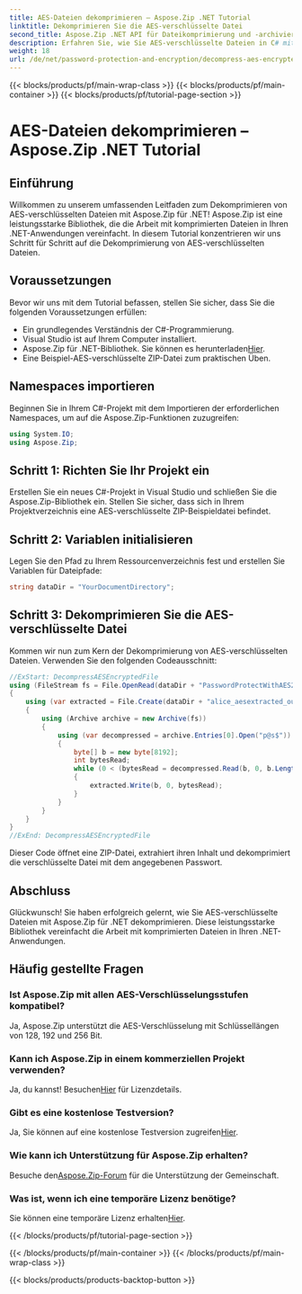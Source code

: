 ```yaml
---
title: AES-Dateien dekomprimieren – Aspose.Zip .NET Tutorial
linktitle: Dekomprimieren Sie die AES-verschlüsselte Datei
second_title: Aspose.Zip .NET API für Dateikomprimierung und -archivierung
description: Erfahren Sie, wie Sie AES-verschlüsselte Dateien in C# mit Aspose.Zip für .NET dekomprimieren. Befolgen Sie unsere Schritt-für-Schritt-Anleitung für eine effiziente Dateiverwaltung.
weight: 18
url: /de/net/password-protection-and-encryption/decompress-aes-encrypted-file/
---
```


{{< blocks/products/pf/main-wrap-class >}}
{{< blocks/products/pf/main-container >}}
{{< blocks/products/pf/tutorial-page-section >}}

# AES-Dateien dekomprimieren – Aspose.Zip .NET Tutorial


## Einführung

Willkommen zu unserem umfassenden Leitfaden zum Dekomprimieren von AES-verschlüsselten Dateien mit Aspose.Zip für .NET! Aspose.Zip ist eine leistungsstarke Bibliothek, die die Arbeit mit komprimierten Dateien in Ihren .NET-Anwendungen vereinfacht. In diesem Tutorial konzentrieren wir uns Schritt für Schritt auf die Dekomprimierung von AES-verschlüsselten Dateien.

## Voraussetzungen

Bevor wir uns mit dem Tutorial befassen, stellen Sie sicher, dass Sie die folgenden Voraussetzungen erfüllen:

- Ein grundlegendes Verständnis der C#-Programmierung.
- Visual Studio ist auf Ihrem Computer installiert.
-  Aspose.Zip für .NET-Bibliothek. Sie können es herunterladen[Hier](https://releases.aspose.com/zip/net/).
- Eine Beispiel-AES-verschlüsselte ZIP-Datei zum praktischen Üben.

## Namespaces importieren

Beginnen Sie in Ihrem C#-Projekt mit dem Importieren der erforderlichen Namespaces, um auf die Aspose.Zip-Funktionen zuzugreifen:

```csharp
using System.IO;
using Aspose.Zip;
```

## Schritt 1: Richten Sie Ihr Projekt ein

Erstellen Sie ein neues C#-Projekt in Visual Studio und schließen Sie die Aspose.Zip-Bibliothek ein. Stellen Sie sicher, dass sich in Ihrem Projektverzeichnis eine AES-verschlüsselte ZIP-Beispieldatei befindet.

## Schritt 2: Variablen initialisieren

Legen Sie den Pfad zu Ihrem Ressourcenverzeichnis fest und erstellen Sie Variablen für Dateipfade:

```csharp
string dataDir = "YourDocumentDirectory";
```

## Schritt 3: Dekomprimieren Sie die AES-verschlüsselte Datei

Kommen wir nun zum Kern der Dekomprimierung von AES-verschlüsselten Dateien. Verwenden Sie den folgenden Codeausschnitt:

```csharp
//ExStart: DecompressAESEncryptedFile
using (FileStream fs = File.OpenRead(dataDir + "PasswordProtectWithAES256_out.zip"))
{
    using (var extracted = File.Create(dataDir + "alice_aesextracted_out.txt"))
    {
        using (Archive archive = new Archive(fs))
        {
            using (var decompressed = archive.Entries[0].Open("p@s$"))
            {
                byte[] b = new byte[8192];
                int bytesRead;
                while (0 < (bytesRead = decompressed.Read(b, 0, b.Length)))
                {
                    extracted.Write(b, 0, bytesRead);
                }
            }
        }
    }
}
//ExEnd: DecompressAESEncryptedFile
```

Dieser Code öffnet eine ZIP-Datei, extrahiert ihren Inhalt und dekomprimiert die verschlüsselte Datei mit dem angegebenen Passwort.

## Abschluss

Glückwunsch! Sie haben erfolgreich gelernt, wie Sie AES-verschlüsselte Dateien mit Aspose.Zip für .NET dekomprimieren. Diese leistungsstarke Bibliothek vereinfacht die Arbeit mit komprimierten Dateien in Ihren .NET-Anwendungen.

## Häufig gestellte Fragen

### Ist Aspose.Zip mit allen AES-Verschlüsselungsstufen kompatibel?
Ja, Aspose.Zip unterstützt die AES-Verschlüsselung mit Schlüssellängen von 128, 192 und 256 Bit.

### Kann ich Aspose.Zip in einem kommerziellen Projekt verwenden?
 Ja, du kannst! Besuchen[Hier](https://purchase.aspose.com/buy) für Lizenzdetails.

### Gibt es eine kostenlose Testversion?
 Ja, Sie können auf eine kostenlose Testversion zugreifen[Hier](https://releases.aspose.com/).

### Wie kann ich Unterstützung für Aspose.Zip erhalten?
 Besuche den[Aspose.Zip-Forum](https://forum.aspose.com/c/zip/37) für die Unterstützung der Gemeinschaft.

### Was ist, wenn ich eine temporäre Lizenz benötige?
 Sie können eine temporäre Lizenz erhalten[Hier](https://purchase.aspose.com/temporary-license/).


{{< /blocks/products/pf/tutorial-page-section >}}

{{< /blocks/products/pf/main-container >}}
{{< /blocks/products/pf/main-wrap-class >}}

{{< blocks/products/products-backtop-button >}}
